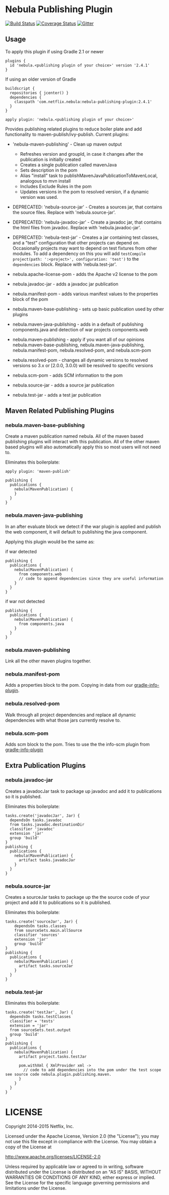 # Nebula Publishing Plugin

[![Build Status](https://travis-ci.org/nebula-plugins/nebula-publishing-plugin.svg?branch=gradle-2.4)](https://travis-ci.org/nebula-plugins/nebula-publishing-plugin)
[![Coverage Status](https://coveralls.io/repos/nebula-plugins/nebula-publishing-plugin/badge.svg?branch=gradle-2.4&service=github)](https://coveralls.io/github/nebula-plugins/nebula-publishing-plugin?branch=gradle-2.4)
[![Gitter](https://badges.gitter.im/Join%20Chat.svg)](https://gitter.im/nebula-plugins/nebula-publishing-plugin?utm_source=badge&utm_medium=badge&utm_campaign=pr-badge)

## Usage

To apply this plugin if using Gradle 2.1 or newer

    plugins {
      id 'nebula.<publishing plugin of your choice>' version '2.4.1'
    }

If using an older version of Gradle

    buildscript {
      repositories { jcenter() }
      dependencies {
        classpath 'com.netflix.nebula:nebula-publishing-plugin:2.4.1'
      }
    }

    apply plugin: 'nebula.<publishing plugin of your choice>'


Provides publishing related plugins to reduce boiler plate and add functionality to maven-publish/ivy-publish. Current plugins:

* 'nebula-maven-publishing' - Clean up maven output
  * Refreshes version and groupId, in case it changes after the publication is initially created
  * Creates a single publication called mavenJava
  * Sets description in the pom
  * Alias "install" task to publishMavenJavaPublicationToMavenLocal, analogous to mvn install
  * Includes Exclude Rules in the pom
  * Updates versions in the pom to resolved version, if a dynamic version was used.
* DEPRECATED: 'nebula-source-jar' - Creates a sources jar, that contains the source files. Replace with 'nebula.source-jar'.
* DEPRECATED: 'nebula-javadoc-jar' - Create a javadoc jar, that contains the html files from javadoc. Replace with 'nebula.javadoc-jar'.
* DEPRECATED: 'nebula-test-jar' - Creates a jar containing test classes, and a "test" configuration that other projects can depend on. Occasionally projects may want to depend on test fixtures from other modules. To add a dependency on this you will add `testCompile project(path: ':<project>', configuration: 'test')` to the `dependencies` block. Replace with 'nebula.test-jar'.

* nebula.apache-license-pom - adds the Apache v2 license to the pom
* nebula.javadoc-jar - adds a javadoc jar publication
* nebula.manifest-pom - adds various manifest values to the properties block of the pom
* nebula.maven-base-publishing - sets up basic publication used by other plugins
* nebula.maven-java-publishing - adds in a default of publishing components.java and detection of war projects components.web
* nebula.maven-publishing - apply if you want all of our opinions nebula.maven-base-publishing, nebula.maven-java-publishing, nebula.manifest-pom, nebula.resolved-pom, and nebula.scm-pom
* nebula.resolved-pom - changes all dynamic versions to resolved versions so 3.x or [2.0.0, 3.0.0) will be resolved to specific versions
* nebula.scm-pom - adds SCM information to the pom
* nebula.source-jar - adds a source jar publication
* nebula.test-jar - adds a test jar publication

## Maven Related Publishing Plugins

### nebula.maven-base-publishing

Create a maven publication named nebula. All of the maven based publishing plugins will interact with this publication.
All of the other maven based plugins will also automatically apply this so most users will not need to.

Eliminates this boilerplate:

    apply plugin: 'maven-publish'
                   
    publishing {
      publications {
        nebula(MavenPublication) {
        }
      }
    }

### nebula.maven-java-publishing

In an after evaluate block we detect if the war plugin is applied and publish the web component, it will default to publishing the java component.

Applying this plugin would be the same as:

if war detected

    publishing {
      publications {
        nebula(MavenPublication) {
          from components.web
          // code to append dependencies since they are useful information
        }
      }
    }

if war not detected

    publishing {
      publications {
        nebula(MavenPublication) {
          from components.java
        }
      }
    }

### nebula.maven-publishing

Link all the other maven plugins together.

### nebula.manifest-pom

Adds a properties block to the pom. Copying in data from our [gradle-info-plugin](https://github.com/nebula-plugins/gradle-info-plugin).

### nebula.resolved-pom

Walk through all project dependencies and replace all dynamic dependencies with what those jars currently resolve to.

### nebula.scm-pom

Adds scm block to the pom. Tries to use the the info-scm plugin from [gradle-info-plugin](https://github.com/nebula-plugins/gradle-info-plugin) 

## Extra Publication Plugins

### nebula.javadoc-jar

Creates a javadocJar task to package up javadoc and add it to publications so it is published.

Eliminates this boilerplate:

    tasks.create('javadocJar', Jar) {
      dependsOn tasks.javadoc
      from tasks.javadoc.destinationDir
      classifier 'javadoc'
      extension 'jar'
      group 'build'
    }
    publishing {
      publications {
        nebula(MavenPublication) {
          artifact tasks.javadocJar
        }
      }
    }

### nebula.source-jar

Creates a sourceJar tasks to package up the the source code of your project and add it to publications so it is published.

Eliminates this boilerplate:

    tasks.create('sourceJar', Jar) {
        dependsOn tasks.classes
        from sourceSets.main.allSource
        classifier 'sources'
        extension 'jar'
        group 'build'
    }
    publishing {
      publications {
        nebula(MavenPublication) {
          artifact tasks.sourceJar
        }
      }
    }

### nebula.test-jar

Eliminates this boilerplate:

    tasks.create('testJar', Jar) {
      dependsOn tasks.testClasses
      classifier = 'tests'
      extension = 'jar'
      from sourceSets.test.output
      group 'build'
    }
    publishing {
      publications {
        nebula(MavenPublication) {
          artifact project.tasks.testJar

          pom.withXml { XmlProvider xml ->
            // code to add dependencies into the pom under the test scope see source code nebula.plugin.publishing.maven.
          }
        }
      }
    }

LICENSE
=======

Copyright 2014-2015 Netflix, Inc.

Licensed under the Apache License, Version 2.0 (the "License");
you may not use this file except in compliance with the License.
You may obtain a copy of the License at

<http://www.apache.org/licenses/LICENSE-2.0>

Unless required by applicable law or agreed to in writing, software
distributed under the License is distributed on an "AS IS" BASIS,
WITHOUT WARRANTIES OR CONDITIONS OF ANY KIND, either express or implied.
See the License for the specific language governing permissions and
limitations under the License.
